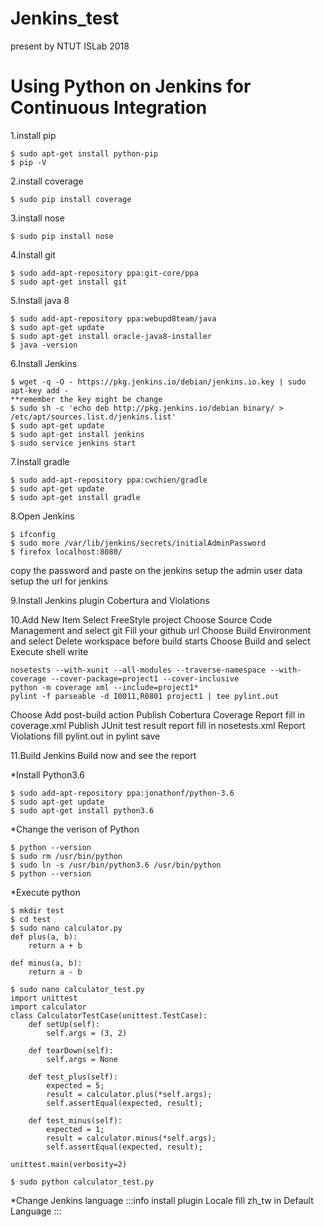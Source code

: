 # Jenkins_test 
present by NTUT ISLab 2018

# Using Python on Jenkins for Continuous Integration

1.install pip
```shell
$ sudo apt-get install python-pip
$ pip -V
```

2.install coverage
```shell
$ sudo pip install coverage
```

3.install nose
```shell
$ sudo pip install nose
```

4.Install git
```shell
$ sudo add-apt-repository ppa:git-core/ppa
$ sudo apt-get install git
```

5.Install java 8
```shell
$ sudo add-apt-repository ppa:webupd8team/java
$ sudo apt-get update
$ sudo apt-get install oracle-java8-installer
$ java -version
```

6.Install Jenkins
```shell
$ wget -q -O - https://pkg.jenkins.io/debian/jenkins.io.key | sudo apt-key add -
**remember the key might be change
$ sudo sh -c 'echo deb http://pkg.jenkins.io/debian binary/ > /etc/apt/sources.list.d/jenkins.list'
$ sudo apt-get update
$ sudo apt-get install jenkins
$ sudo service jenkins start
```

7.Install gradle
```shell
$ sudo add-apt-repository ppa:cwchien/gradle
$ sudo apt-get update
$ sudo apt-get install gradle
```

8.Open Jenkins
```shell
$ ifconfig
$ sudo more /var/lib/jenkins/secrets/initialAdminPassword
$ firefox localhost:8080/
```
copy the password and paste on the jenkins
setup the admin user data
setup the url for jenkins

9.Install Jenkins plugin
Cobertura and Violations

10.Add New Item
Select FreeStyle project
Choose Source Code Management and select git
Fill your github url 
Choose Build Environment and select Delete workspace before build starts
Choose Build and select Execute shell
write
```shell
nosetests --with-xunit --all-modules --traverse-namespace --with-coverage --cover-package=project1 --cover-inclusive
python -m coverage xml --include=project1*
pylint -f parseable -d I0011,R0801 project1 | tee pylint.out
```
Choose Add post-build action
Publish Cobertura Coverage Report fill in coverage.xml
Publish JUnit test result report fill in nosetests.xml
Report Violations fill pylint.out in pylint
save

11.Build Jenkins
Build now and see the report

*Install Python3.6
```shell
$ sudo add-apt-repository ppa:jonathonf/python-3.6
$ sudo apt-get update
$ sudo apt-get install python3.6
```

*Change the verison of Python
```shell
$ python --version
$ sudo rm /usr/bin/python
$ sudo ln -s /usr/bin/python3.6 /usr/bin/python
$ python --version
```

*Execute python
```shell
$ mkdir test
$ cd test
$ sudo nano calculator.py
def plus(a, b):
    return a + b

def minus(a, b):
    return a - b

$ sudo nano calculator_test.py
import unittest
import calculator
class CalculatorTestCase(unittest.TestCase):
    def setUp(self):
        self.args = (3, 2)
        
    def tearDown(self):
        self.args = None

    def test_plus(self):
        expected = 5;
        result = calculator.plus(*self.args);
        self.assertEqual(expected, result);

    def test_minus(self):
        expected = 1;
        result = calculator.minus(*self.args);
        self.assertEqual(expected, result);

unittest.main(verbosity=2)

$ sudo python calculator_test.py
```

*Change Jenkins language
:::info
install plugin Locale
fill zh_tw in Default Language
:::
